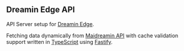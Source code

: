 ## Dreamin Edge API

API Server setup for [Dreamin Edge](https://github.com/SaltyAom/dreamin-edge).

Fetching data dynamically from [Maidreamin API](https://github.com/chayapatr/maidreaminth-api) with cache validation support written in [TypeScript](https://www.typescriptlang.org/) using [Fastify](https://www.fastify.io/).
